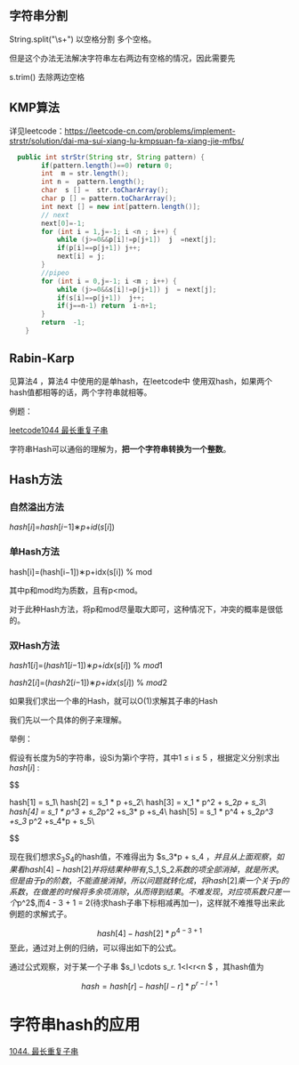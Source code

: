 ## 字符串分割

String.split("\\s+") 以空格分割 多个空格。

但是这个办法无法解决字符串左右两边有空格的情况，因此需要先

s.trim() 去除两边空格

## KMP算法



详见leetcode：https://leetcode-cn.com/problems/implement-strstr/solution/dai-ma-sui-xiang-lu-kmpsuan-fa-xiang-jie-mfbs/

```java
  public int strStr(String str, String pattern) {
        if(pattern.length()==0) return 0;
        int  m = str.length();
        int n =  pattern.length();
        char  s [] =  str.toCharArray();
        char p [] = pattern.toCharArray();
        int next [] = new int[pattern.length()];
        // next
        next[0]=-1;
        for (int i = 1,j=-1; i <n ; i++) {
            while (j>=0&&p[i]!=p[j+1])  j  =next[j];
            if(p[i]==p[j+1]) j++;
            next[i] = j;
        }
        //pipeo
        for (int i = 0,j=-1; i <m ; i++) {
            while (j>=0&&s[i]!=p[j+1]) j  = next[j];
            if(s[i]==p[j+1])  j++;
            if(j==n-1) return  i-n+1;
        }
        return  -1;
    }
```

## Rabin-Karp



见算法4 ，算法4 中使用的是单hash，在leetcode中 使用双hash，如果两个hash值都相等的话，两个字符串就相等。

例题：

[leetcode1044 最长重复子串](https://leetcode-cn.com/problems/longest-duplicate-substring/)

字符串Hash可以通俗的理解为，**把一个字符串转换为一个整数**。

## Hash方法

### 自然溢出方法

*hash*[*i*]=*hash*[*i*−1]∗*p*+*id*(*s*[*i*])

### 单Hash方法

hash[i]=(hash[i−1])∗p+idx(s[i]) % mod

其中p和mod均为质数，且有p<mod。

对于此种Hash方法，将p和mod尽量取大即可，这种情况下，冲突的概率是很低的。

### 双Hash方法

*hash*1[*i*]=(*hash*1[*i*−1])∗*p*+*idx*(*s*[*i*]) % *mod*1

*hash*2[*i*]=(*hash*2[*i*−1])∗*p*+*idx*(*s*[*i*]) % *mod*2

如果我们求出一个串的Hash，就可以O(1)求解其子串的Hash

我们先以一个具体的例子来理解。

举例：

假设有长度为5的字符串，设Si为第i个字符，其中1 ≤ i ≤ 5 ，根据定义分别求出 $hash[i]$ :


$$

hash[1] = s_1\\
hash[2] = s_1 * p  +s_2\\
hash[3] = x_1 * p^2 +  s_2*p + s_3\\
hash[4] = s_1 * p^3 + s_2*p^2 +s_3* p +s_4\\
hash[5] = s_1 * p^4 + s_2*p^3 +s_3* p^2 +s_4*p + s_5\\
$$

现在我们想求$S_3S_4$的hash值，不难得出为 $s_3*p  +  s_4 $，并且从上面观察，如果看hash[4]−hash[ 2 ] 并将结果种带有,$S_1,S_2$系数的项全部消掉，就是所求。但是由于p的阶数，不能直接消掉，所以问题就转化成，将hash[2]乘一个关于p的系数，在做差的时候将多余项消除，从而得到结果。不难发现，对应项系数只差一个$p^2$,而4 - 3 + 1 = 2(待求hash子串下标相减再加一)，这样就不难推导出来此例题的求解式子。

$$
hash[4]-hash[2]*p^{4-3+1}
$$
至此，通过对上例的归纳，可以得出如下的公式。

通过公式观察，对于某一个子串 $s_l \cdots s_r. 1<l<r<n $ ，其hash值为

$$
hash = hash[r] -hash[l-r] *{ p^{r-l+1}}
$$


# 字符串hash的应用

 [1044. 最长重复子串](https://leetcode-cn.com/problems/longest-duplicate-substring/)